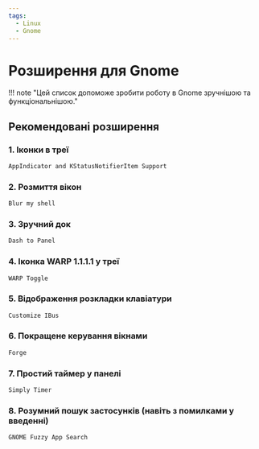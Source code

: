 ```yaml
---
tags:
  - Linux
  - Gnome
---
```


# Розширення для Gnome

!!! note "Цей список допоможе зробити роботу в Gnome зручнішою та функціональнішою."

## Рекомендовані розширення

### 1. Іконки в треї
```bash
AppIndicator and KStatusNotifierItem Support
```

### 2. Розмиття вікон
```bash
Blur my shell
```

### 3. Зручний док
```bash
Dash to Panel
```

### 4. Іконка WARP 1.1.1.1 у треї
```bash
WARP Toggle
```

### 5. Відображення розкладки клавіатури
```bash
Customize IBus
```

### 6. Покращене керування вікнами
```bash
Forge
```

### 7. Простий таймер у панелі
```bash
Simply Timer
```

### 8. Розумний пошук застосунків (навіть з помилками у введенні)
```bash
GNOME Fuzzy App Search
```